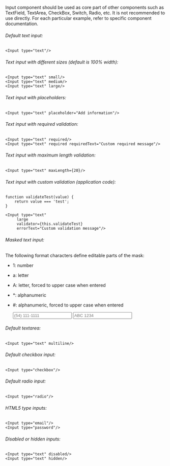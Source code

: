 Input component should be used as core part of other components such as TextField, TextArea, CheckBox, Switch, Radio, etc. It is not recommended to use directly. For each particular example, refer to specific component documentation.

###### Default text input:

    <Input type="text"/>

###### Text input with different sizes (default is 100% width):

    <Input type="text" small/>
    <Input type="text" medium/>
    <Input type="text" large/>

###### Text input with placeholders:

    <Input type="text" placeholder="Add information"/>

###### Text input with required validation:

    <Input type="text" required/>
    <Input type="text" required requiredText="Custom required message"/>

###### Text input with maximum length validation:

    <Input type="text" maxLength={20}/>

###### Text input with custom validation (application code):

    function validateTest(value) {
        return value === 'test';
    }

    <Input type="text"
         large
         validator={this.validateTest} 
         errorText="Custom validation message"/>

###### Masked text input:

The following format characters define editable parts of the mask:

- 1: number
- a: letter
- A: letter, forced to upper case when entered
- *: alphanumeric
- #: alphanumeric, forced to upper case when entered

    <Input type="text" placeholder="(54) 111-1111" large mask="(54) 111-1111"/>
    <Input type="text" placeholder="ABC 1234" large mask="AAA 1111"/>

###### Default textarea:

    <Input type="text" multiline/>

###### Default checkbox input:

    <Input type="checkbox"/>

###### Default radio input:

    <Input type="radio"/>

###### HTML5 type inputs:

    <Input type="email"/>
    <Input type="password"/>

###### Disabled or hidden inputs:

    <Input type="text" disabled/>
    <Input type="text" hidden/>